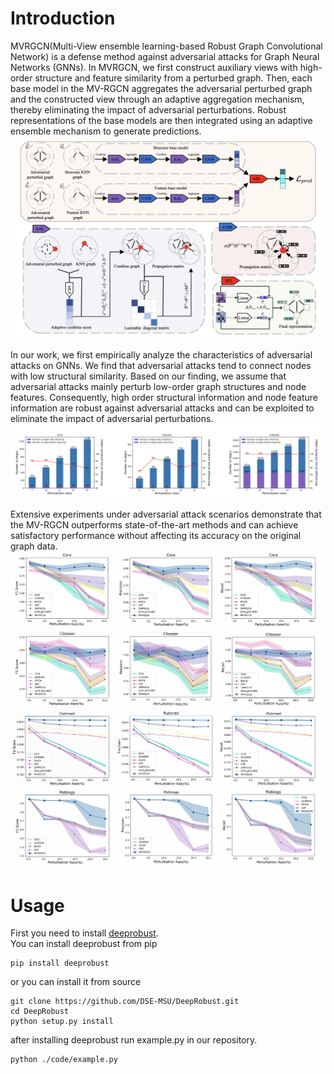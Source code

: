 # Introduction
MVRGCN(Multi-View ensemble learning-based Robust Graph Convolutional Network) is a defense method against adversarial attacks for Graph Neural Networks (GNNs). In MVRGCN, we first construct auxiliary views with high-order structure and feature similarity from a perturbed graph. Then, each base model in the MV-RGCN aggregates the adversarial perturbed graph and the constructed view through an adaptive aggregation mechanism, thereby eliminating the impact of adversarial perturbations. Robust representations of the base models are then integrated using an adaptive ensemble mechanism to generate predictions.
![overall framework of MVRGCN](./static/framework.png)

In our work, we first empirically analyze the characteristics of adversarial attacks on GNNs. We find that adversarial attacks tend to connect nodes with low structural similarity. Based on our finding, we assume that adversarial attacks mainly perturb low-order graph structures and node features. Consequently, high order structural information and node feature information are robust against adversarial attacks and can be exploited to eliminate the impact of adversarial perturbations.
![Number of edges with low SimRank scores (0-0.01) and their percentage in all new edges with different perturbation rates.](./static/structural-similarity.png)

Extensive experiments under adversarial attack scenarios demonstrate that the MV-RGCN outperforms state-of-the-art methods and can achieve satisfactory performance without affecting its accuracy on the original graph data.
![result on Mettack](./static/result.png)


# Usage
First you need to install [deeprobust](https://github.com/DSE-MSU/DeepRobust). <br>
You can install deeprobust from pip
```
pip install deeprobust 
```

or you can install it from source
```
git clone https://github.com/DSE-MSU/DeepRobust.git
cd DeepRobust
python setup.py install
```
after installing deeprobust run example.py in our repository.
```
python ./code/example.py
```
